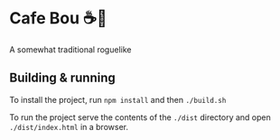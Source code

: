 # Cafe Bou ☕🦌

A somewhat traditional roguelike

## Building & running

To install the project, run `npm install` and then `./build.sh`

To run the project serve the contents of the `./dist` directory and open `./dist/index.html` in a browser.
